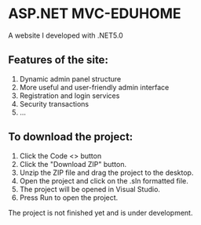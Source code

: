 # ASP.NET MVC-EDUHOME

A website I developed with .NET5.0

## Features of the site:

1. Dynamic admin panel structure
2. More useful and user-friendly admin interface
3. Registration and login services
4. Security transactions
5. ...

## To download the project:

1. Click the Code <> button
2. Click the "Download ZIP" button.
3. Unzip the ZIP file and drag the project to the desktop.
4. Open the project and click on the .sln formatted file.
5. The project will be opened in Visual Studio.
6. Press Run to open the project.

The project is not finished yet and is under development.
